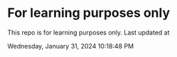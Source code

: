 # For learning purposes only
This repo is for learning purposes only.
Last updated at

Wednesday, January 31, 2024 10:18:48 PM


